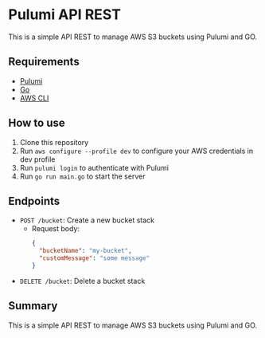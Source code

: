 # Pulumi API REST
This is a simple API REST to manage AWS S3 buckets using Pulumi and GO.

## Requirements
- [Pulumi](https://www.pulumi.com/docs/get-started/install/)
- [Go](https://golang.org/doc/install)
- [AWS CLI](https://docs.aws.amazon.com/cli/latest/userguide/install-cliv2.html)

## How to use
1. Clone this repository
2. Run `aws configure --profile dev` to configure your AWS credentials in dev profile
2. Run `pulumi login` to authenticate with Pulumi
3. Run `go run main.go` to start the server

## Endpoints
- `POST /bucket`: Create a new bucket stack
  - Request body:
    ```json
    {
      "bucketName": "my-bucket",
      "customMessage": "some message"
    }
    ```
- `DELETE /bucket`: Delete a bucket stack


## Summary
This is a simple API REST to manage AWS S3 buckets using Pulumi and GO.
